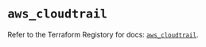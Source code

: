 # `aws_cloudtrail`

Refer to the Terraform Registory for docs: [`aws_cloudtrail`](https://registry.terraform.io/providers/hashicorp/aws/3.76.1/docs/resources/cloudtrail).
